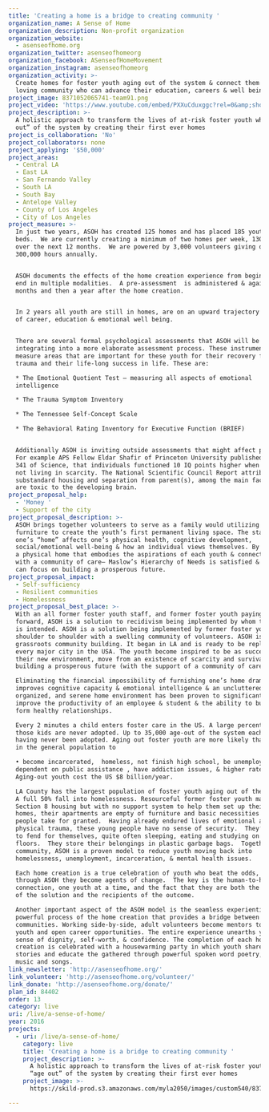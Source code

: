 ```yaml
---
title: 'Creating a home is a bridge to creating community '
organization_name: A Sense of Home
organization_description: Non-profit organization
organization_website:
  - asenseofhome.org
organization_twitter: asenseofhomeorg
organization_facebook: ASenseofHomeMovement
organization_instagram: asenseofhomeorg
organization_activity: >-
  Create homes for foster youth aging out of the system & connect them with a
  loving community who can advance their education, careers & well being.
project_image: 8371052065741-team91.png
project_video: 'https://www.youtube.com/embed/PXXuCduxggc?rel=0&amp;showinfo=0'
project_description: >-
  A holistic approach to transform the lives of at-risk foster youth who “age
  out” of the system by creating their first ever homes
project_is_collaboration: 'No'
project_collaborators: none
project_applying: '$50,000'
project_areas:
  - Central LA
  - East LA
  - San Fernando Valley
  - South LA
  - South Bay
  - Antelope Valley
  - County of Los Angeles
  - City of Los Angeles
project_measure: >-
  In just two years, ASOH has created 125 homes and has placed 185 youth in
  beds.  We are currently creating a minimum of two homes per week, 130 homes
  over the next 12 months.  We are powered by 3,000 volunteers giving over
  300,000 hours annually.  


  ASOH documents the effects of the home creation experience from beginning to
  end in multiple modalities.  A pre-assessment  is administered & again 6
  months and then a year after the home creation. 


  In 2 years all youth are still in homes, are on an upward trajectory in terms
  of career, education & emotional well being.


  There are several formal psychological assessments that ASOH will be
  integrating into a more elaborate assessment process. These instruments
  measure areas that are important for these youth for their recovery from
  trauma and their life-long success in life. These are:

  * The Emotional Quotient Test – measuring all aspects of emotional
  intelligence

  * The Trauma Symptom Inventory

  * The Tennessee Self-Concept Scale

  * The Behavioral Rating Inventory for Executive Function (BRIEF)


  Additionally ASOH is inviting outside assessments that might affect policy .
  For example APS Fellow Eldar Shafir of Princeton University published in Vol.
  341 of Science, that individuals functioned 10 IQ points higher when they were
  not living in scarcity. The National Scientific Council Report attributes
  substandard housing and separation from parent(s), among the main factors that
  are toxic to the developing brain.
project_proposal_help:
  - 'Money '
  - Support of the city
project_proposal_description: >-
  ASOH brings together volunteers to serve as a family would utilizing donated
  furniture to create the youth’s first permanent living space. The state of
  one’s “home” affects one’s physical health, cognitive development,
  social/emotional well-being & how an individual views themselves. By creating
  a physical home that embodies the aspirations of each youth & connecting them
  with a community of care— Maslow’s Hierarchy of Needs is satisfied & the youth
  can focus on building a prosperous future.
project_proposal_impact:
  - Self-sufficiency
  - Resilient communities
  - Homelessness
project_proposal_best_place: >-
  With an all former foster youth staff, and former foster youth paying it
  forward, ASOH is a solution to recidivism being implemented by whom the impact
  is intended. ASOH is a solution being implemented by former foster youth,
  shoulder to shoulder with a swelling community of volunteers. ASOH is true
  grassroots community building. It began in LA and is ready to be replicated in
  every major city in the USA. The youth become inspired to be as successful as
  their new environment, move from an existence of scarcity and survival towards
  building a prosperous future (with the support of a community of care). 

  Eliminating the financial impossibility of furnishing one’s home dramatically
  improves cognitive capacity & emotional intelligence & an uncluttered,
  organized, and serene home environment has been proven to significantly
  improve the productivity of an employee & student & the ability to build &
  form healthy relationships. 

  Every 2 minutes a child enters foster care in the US. A large percentage of
  those kids are never adopted. Up to 35,000 age-out of the system each year
  having never been adopted. Aging out foster youth are more likely than those
  in the general population to 

  • become incarcerated,  homeless, not finish high school, be unemployed, be
  dependent on public assistance , have addiction issues, & higher rates of PTS.
  Aging-out youth cost the US $8 billion/year.

  LA County has the largest population of foster youth aging out of the system.
  A full 50% fall into homelessness. Resourceful former foster youth may secure
  Section 8 housing but with no support system to help them set up their first
  homes, their apartments are empty of furniture and basic necessities most
  people take for granted.  Having already endured lives of emotional and/or
  physical trauma, these young people have no sense of security.  They‘re left
  to fend for themselves, quite often sleeping, eating and studying on bare
  floors.  They store their belongings in plastic garbage bags.  Together, as a
  community, ASOH is a proven model to reduce youth moving back into
  homelessness, unemployment, incarceration, & mental health issues.

  Each home creation is a true celebration of youth who beat the odds, and
  through ASOH they become agents of change.  The key is the human-to-human
  connection, one youth at a time, and the fact that they are both the drivers
  of the solution and the recipients of the outcome.  

  Another important aspect of the ASOH model is the seamless experiential and
  powerful process of the home creation that provides a bridge between
  communities. Working side-by-side, adult volunteers become mentors to the
  youth and open career opportunities. The entire experience unearths youth’s
  sense of dignity, self-worth, & confidence. The completion of each home
  creation is celebrated with a housewarming party in which youth share their
  stories and educate the gathered through powerful spoken word poetry, original
  music and songs.
link_newsletter: 'http://asenseofhome.org/'
link_volunteer: 'http://asenseofhome.org/volunteer/'
link_donate: 'http://asenseofhome.org/donate/'
plan_id: 84402
order: 13
category: live
uri: /live/a-sense-of-home/
year: 2016
projects:
  - uri: /live/a-sense-of-home/
    category: live
    title: 'Creating a home is a bridge to creating community '
    project_description: >-
      A holistic approach to transform the lives of at-risk foster youth who
      “age out” of the system by creating their first ever homes
    project_image: >-
      https://skild-prod.s3.amazonaws.com/myla2050/images/custom540/8371052065741-team91.png

---
```

